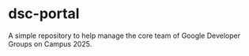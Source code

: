 # dsc-portal
A simple repository to help manage the core team of Google Developer Groups on Campus 2025.
